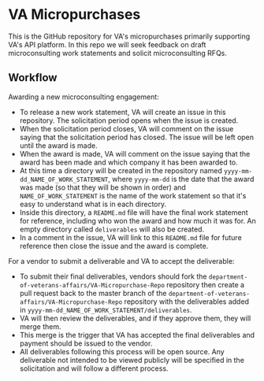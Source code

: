 # **VA Micropurchases**
This is the GitHub repository for VA's micropurchases primarily supporting VA's API platform.  In this repo we will seek feedback on draft microconsulting work statements and solicit microconsulting RFQs.

## Workflow 

Awarding a new microconsulting engagement:

- To release a new work statement, VA will create an issue in this repository. The solicitation period opens when the issue is created. 
- When the solicitation period closes, VA will comment on the issue saying that the solicitation period has closed.  The issue will be left open until the award is made. 
- When the award is made, VA will comment on the issue saying that the award has been made and which company it has been awarded to.  
- At this time a directory will be created in the repository named `yyyy-mm-dd_NAME_OF_WORK_STATEMENT`, where `yyyy-mm-dd` is the date that the award was made (so that they will be shown in order) and `NAME_OF_WORK_STATEMENT` is the name of the work statement so that it's easy to understand what is in each directory. 
- Inside this directory, a `README.md` file will have the final work statement for reference, including who won the award and how much it was for. An empty directory called `deliverables` will also be created. 
- In a comment in the issue, VA will link to this `README.md` file for future reference then close the issue and the award is complete. 


For a vendor to submit a deliverable and VA to accept the deliverable:

- To submit their final deliverables, vendors should fork the `department-of-veterans-affairs/VA-Micropurchase-Repo` repository then create a pull request back to the master branch of the `department-of-veterans-affairs/VA-Micropurchase-Repo` repository with the deliverables added in `yyyy-mm-dd_NAME_OF_WORK_STATEMENT/deliverables`.
- VA will then review the deliverables, and if they approve them, they will merge them.  
- This merge is the trigger that VA has accepted the final deliverables and payment should be issued to the vendor. 
- All deliverables following this process will be open source. Any deliverable not intended to be viewed publicly will be specified in the solicitation and will follow a different process. 

